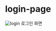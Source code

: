 # login-page

![login](https://github.com/leedong92/login-page/assets/117736635/04e23b44-d6e2-473d-96f9-563305067fa8)
로그인 화면
